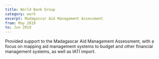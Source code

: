 ```yaml
---
title: World Bank Group
category: work
excerpt: Madagascar Aid Management Assessment
from: May 2019
to: Jun 2019
---
```

Provided support to the Madagascar Aid Management Assessment, with a focus on mapping aid management systems to budget and other financial management systems, as well as IATI import.